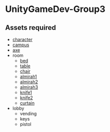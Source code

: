 # UnityGameDev-Group3
## Assets required
- [character](https://assetstore.unity.com/packages/3d/characters/survivalist-character-181470)
- [campus](https://assetstore.unity.com/packages/3d/environments/kansai-university-takatsuki-campus-295744)
- [axe](https://assetstore.unity.com/packages/3d/props/tools/axe-20493)
- room
    - [bed](https://sketchfab.com/3d-models/asylum-bed-4b0d66f33ec94374a855b1b7cd454252)
    - [table](https://sketchfab.com/3d-models/study-table-815bd9cee3644f3f8996b4a6d123c7c3)
    - [chair](https://free3d.com/3d-model/mart-stamp-chair-69847.html)
    - [almirah1](https://sketchfab.com/3d-models/almira-64b16feedb3d4e48886a584293f27d27)
    - [almirah2](https://sketchfab.com/3d-models/game-model-of-almira-d6ef6aedde3d4d1fa585241f3ee421fc)
    - [almirah3](https://sketchfab.com/3d-models/rusty-cupboard-lowpolyvray-1955665c1d3b493a84e0c41c9f71b777)
    - [knife1](https://assetstore.unity.com/packages/3d/props/weapons/hq-kitchen-rusty-knife-83994)
    - [knife2](https://sketchfab.com/3d-models/knife-d19566b7806e4eff89d655536cb55dc2)
    - [curtain](https://sketchfab.com/3d-models/cortina-curtain-new-20-3706dec29e3947ff8924a71a812a8cf3)
- lobby
    - vending
    - keys
    - pistol

